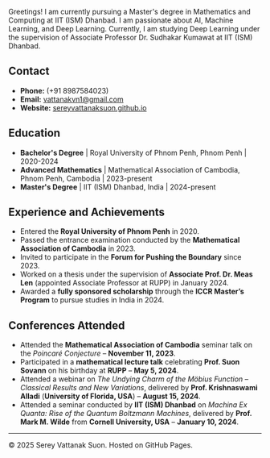 

Greetings! I am currently pursuing a Master's degree in Mathematics and Computing at IIT (ISM) Dhanbad. I am passionate about AI, Machine Learning, and Deep Learning. Currently, I am studying Deep Learning under the supervision of Associate Professor Dr. Sudhakar Kumawat at IIT (ISM) Dhanbad.

## Contact
- **Phone:** (+91 8987584023)  
- **Email:** [vattanakvn1@gmail.com](mailto:vattanakvn1@gmail.com)  
- **Website:** [sereyvattanaksuon.github.io](https://sereyvattanaksuon.github.io/)  

## Education
- **Bachelor's Degree** | Royal University of Phnom Penh, Phnom Penh | 2020-2024  
- **Advanced Mathematics** | Mathematical Association of Cambodia, Phnom Penh, Cambodia | 2023-present  
- **Master's Degree** | IIT (ISM) Dhanbad, India | 2024-present  

## Experience and Achievements
- Entered the **Royal University of Phnom Penh** in 2020.  
- Passed the entrance examination conducted by the **Mathematical Association of Cambodia** in 2023.  
- Invited to participate in the **Forum for Pushing the Boundary** since 2023.  
- Worked on a thesis under the supervision of **Associate Prof. Dr. Meas Len** (appointed Associate Professor at RUPP) in January 2024.  
- Awarded a **fully sponsored scholarship** through the **ICCR Master’s Program** to pursue studies in India in 2024.  

## Conferences Attended
- Attended the **Mathematical Association of Cambodia** seminar talk on the *Poincaré Conjecture* – **November 11, 2023**.  
- Participated in a **mathematical lecture talk** celebrating **Prof. Suon Sovann** on his birthday at **RUPP** – **May 5, 2024**.  
- Attended a webinar on *The Undying Charm of the Möbius Function – Classical Results and New Variations*, delivered by **Prof. Krishnaswami Alladi** (**University of Florida, USA**) – **August 15, 2024**.  
- Attended a seminar conducted by **IIT (ISM) Dhanbad** on *Machina Ex Quanta: Rise of the Quantum Boltzmann Machines*, delivered by **Prof. Mark M. Wilde** from **Cornell University, USA** – **January 10, 2024**.  

---

© 2025 Serey Vattanak Suon. Hosted on GitHub Pages.



